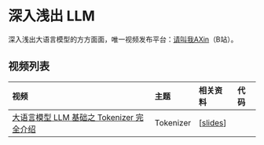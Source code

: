 # 深入浅出 LLM

深入浅出大语言模型的方方面面，唯一视频发布平台：[请叫我AXin](https://space.bilibili.com/95715842)（B站）。

## 视频列表

|视频|主题|相关资料|代码|
|:---|:---|:---|:---|
|[大语言模型 LLM 基础之 Tokenizer 完全介绍](https://www.bilibili.com/video/BV1Fc411C7sz)|Tokenizer|[[slides](./slides/LLM中的Tokenizers.pdf)]||
